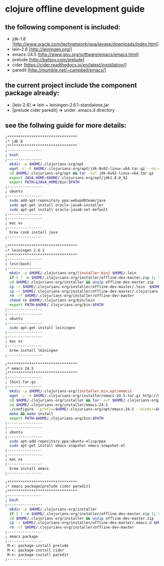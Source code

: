 # clojure offline development guide  
## the following component is included:  
- jdk-1.8    [http://www.oracle.com/technetwork/java/javase/downloads/index.html]
- lein-2.6   [http://leiningen.org/]
- emacs-24.5 [http://www.gnu.org/software/emacs/emacs.html]
- prelude    [http://batsov.com/prelude]
- cider      [https://cider.readthedocs.io/en/latest/installation/]
- paredit    [http://mumble.net/~campbell/emacs/]

## the current project include the component package already:
- [lein-2.6] => lein + leiningen-2.6.1-standalone.jar
- [prelude cider paredit] => under .emacs.d directory

## see the follwing guide for more details:

```sh
;********************************
;* jdk 8
;********************************
;----------------
; bash
;----------------
  mkdir -p $HOME/.clojurians-org/opt
  wget -c -O $HOME/.clojurians-org/opt/jdk-8u92-linux-x64.tar.gz --no-check-certificate --no-cookies --header "Cookie: oraclelicense=accept-securebackup-cookie" http://download.oracle.com/otn-pub/java/jdk/8u92-b14/jdk-8u92-linux-x64.tar.gz
  cd $HOME/.clojurians-org/opt && tar -xvf jdk-8u92-linux-x64.tar.gz
  export JAVA_HOME=$HOME/.clojurians-org/opt/jdk1.8.0_92
  export PATH=$JAVA_HOME/bin:$PATH
;----------------
; ubuntu
;----------------
  sudo add-apt-repository ppa:webupd8team/java
  sudo apt-get install oracle-java8-installer
  sudo apt-get install oracle-java8-set-default
;----------------
;----------------
; mac os
;----------------
  brew cask install java 
;----------------

;********************************
;* leiningen 2.6.1
;********************************
;----------------
; lein[bash]
;----------------
  mkdir -p $HOME/.clojurians-org/{installer,bin} $HOME/.lein
  if [ ! -e $HOME/.clojurians-org/installer/offline-dev-master.zip ]; then wget -c -O $HOME/.clojurians-org/installer/offline-dev-master.zip https://codeload.github.com/clojurians-org/offline-dev/zip/master; fi
  cd $HOME/.clojurians-org/installer && unzip offline-dev-master.zip
  cp -r $HOME/.clojurians-org/installer/offline-dev-master/.lein  $HOME
  cp -r $HOME/.clojurians-org/installer/offline-dev-master/.clojurians-org $HOME
  rm -rf $HOME/.clojurians-org/installer/offline-dev-master
  chmod +x $HOME/.clojurians-org/bin/lein
  export PATH=$HOME/.clojurians-org/bin:$PATH
;----------------
;----------------
; ubuntu
;----------------
  sudo apt-get install leiningen
;----------------
;----------------
; mac os
;----------------
  brew install leiningen
;----------------

;********************************
;* emacs 24.5
;********************************
;----------------
; [bin].tar.gz
;----------------
  mkdir -p $HOME/.clojurians-org/{installer,bin,opt/emacs}
  wget -c -O $HOME/.clojurians-org/installer/emacs-24.5.tar.gz http://mirror.hust.edu.cn/gnu/emacs/emacs-24.5.tar.gz
  cd $HOME/.clojurians-org/installer && tar -xvf $HOME/.clojurians-org/installer/emacs-24.5.tar.gz 
  cd $HOME/.clojurians-org/installer/emacs-24.5
  ./configure --prefix=$HOME/.clojurians-org/opt/emacs-24.5 --bindir=$HOME/.clojurians-org/bin --without-x
  make && make install
  export PATH=$HOME/.clojurians-org/bin:$PATH
;----------------
;----------------
; ubuntu
;----------------
  sudo apt-add-repository ppa:ubuntu-elisp/ppa
  sudo apt-get install emacs-snapshot emacs-snapshot-el
;----------------
;----------------
; mac os
;----------------
  brew install emacs
;----------------

;********************************
;* emacs package[prelude cider paredit]
;********************************
;----------------
; bash
;----------------
  mkdir -p $HOME/.clojurians-org/installer
  if [ ! -e $HOME/.clojurians-org/installer/offline-dev-master.zip ]; then wget -c -O $HOME/.clojurians-org/installer/offline-dev-master.zip https://codeload.github.com/clojurians-org/offline-dev/zip/master; fi
  cd $HOME/.clojurians-org/installer && unzip offline-dev-master.zip
  cp -r $HOME/.clojurians-org/installer/offline-dev-master/.emacs.d $HOME
  rm -rf $HOME/.clojurians-org/installer/offline-dev-master
;----------------
; emacs package
;----------------
 M-x: package-install prelude
 M-x: package-install cider
 M-x: package-install paredit
;----------------
```
